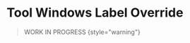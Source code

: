 <show-structure for="chapter,procedure,tab,def"/>

# Tool Windows Label Override

> WORK IN PROGRESS
{style="warning"}

